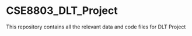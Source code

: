 # CSE8803_DLT_Project
This repository contains all the relevant data and code files for DLT Project
